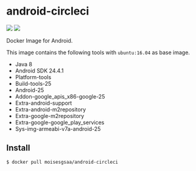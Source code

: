 # android-circleci

[![](https://images.microbadger.com/badges/version/moisesgsaa/android-circleci:0.5.0.svg)](https://microbadger.com/images/moisesgsaa/android-circleci:0.5.0 "Get your own version badge on microbadger.com") [![](https://images.microbadger.com/badges/image/moisesgsaa/android-circleci:0.5.0.svg)](https://microbadger.com/images/moisesgsaa/android-circleci:0.5.0 "Get your own image badge on microbadger.com")


Docker Image for Android.

This image contains the following tools with `ubuntu:16.04` as base image.

* Java 8
* Android SDK 24.4.1
* Platform-tools
* Build-tools-25
* Android-25
* Addon-google_apis_x86-google-25
* Extra-android-support
* Extra-android-m2repository
* Extra-google-m2repository
* Extra-google-google_play_services
* Sys-img-armeabi-v7a-android-25

## Install

```bash
$ docker pull moisesgsaa/android-circleci
```
